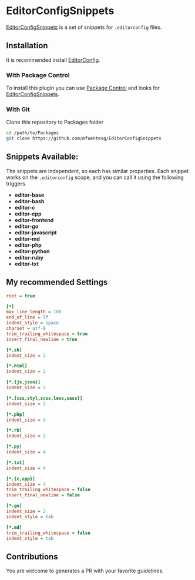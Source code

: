 # EditorConfigSnippets

[EditorConfigSnippets](https://github.com/mfuentesg/EditorConfigSnippets) is a set of snippets for `.editorconfig` files.

## Installation

It is recommended install [EditorConfig](https://packagecontrol.io/packages/EditorConfig).

### With Package Control

To install this plugin you can use [Package Control](https://packagecontrol.io) and looks for [EditorConfigSnippets](https://packagecontrol.io/packages/EditorConfigSnippets).

### With Git

Clone this repository to Packages folder

```bash
cd /path/to/Packages
git clone https://github.com/mfuentesg/EditorConfigSnippets
```

## Snippets Available:

The snippets are independent, so each has similar properties. Each snippet works on the `.editorconfig` scope, and you can call it using the following triggers.

- **editor-base**
- **editor-bash**
- **editor-c**
- **editor-cpp**
- **editor-frontend**
- **editor-go**
- **editor-javascript**
- **editor-md**
- **editor-php**
- **editor-python**
- **editor-ruby**
- **editor-txt**

## My recommended Settings

```ini
root = true

[*]
max_line_length = 100
end_of_line = lf
indent_style = space
charset = utf-8
trim_trailing_whitespace = true
insert_final_newline = true

[*.sh]
indent_size = 2

[*.html]
indent_size = 2

[*.{js,json}]
indent_size = 2

[*.{css,styl,scss,less,sass}]
indent_size = 2

[*.php]
indent_size = 4

[*.rb]
indent_size = 2

[*.py]
indent_size = 4

[*.txt]
indent_size = 4

[*.{c,cpp}]
indent_size = 4
trim_trailing_whitespace = false
insert_final_newline = false

[*.go]
indent_size = 2
indent_style = tab

[*.md]
trim_trailing_whitespace = false
indent_style = tab

```

## Contributions

You are welcome to generates a PR with your favorite guidelines.
